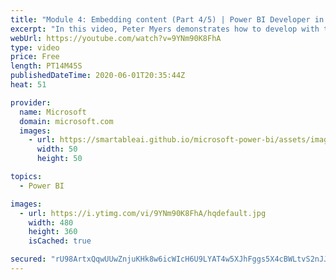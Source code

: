 ```yaml
---
title: "Module 4: Embedding content (Part 4/5) | Power BI Developer in a Day"
excerpt: "In this video, Peter Myers demonstrates how to develop with the Power BI REST API and embedding Power BI reports. This is video 12 of 20.    The Power BI Developer in a Day online course empowers you as an app developer with the technical knowledge required to embed Power BI content. We recommend you"
webUrl: https://youtube.com/watch?v=9YNm90K8FhA
type: video
price: Free
length: PT14M45S
publishedDateTime: 2020-06-01T20:35:44Z
heat: 51

provider:
  name: Microsoft
  domain: microsoft.com
  images:
    - url: https://smartableai.github.io/microsoft-power-bi/assets/images/organizations/microsoft.com-50x50.jpg
      width: 50
      height: 50

topics:
  - Power BI

images:
  - url: https://i.ytimg.com/vi/9YNm90K8FhA/hqdefault.jpg
    width: 480
    height: 360
    isCached: true

secured: "rU98ArtxQqwUUwZnjuKHk8w6icWIcH6U9LYAT4w5XJhFggs5X4cBWLtvS2nJJP1PPKvjmoiIffZfu0j7uYWlQc+BXjh8wIHfSpDzhsT43RqPV4gZFW1goestgLkCnn4nhFA+0pg+flPrfzbhDLSWMGIupSu6qWveUN1QWsz6B+4avWaaNghWsIUMt+wm/MBwXfWMdTUBJBgYQ6rsguoKQFnSISmcPZJLi5pW3ADaKEdO9VNUgNHKra20rvAFEWem5AHGLfYtuCG25evaChj97fB26kfSHX6pb9EE0g703ti0di5GyaO3UaWk7mEFkkRWM+tDluHZdYDo++tLIeDsff8zAURGiEc3SvaQM4zU6BJAlUdKHQHtxH5sV/aF2r39LmazcTlUdvSqvC0gPd6Omw==;zvKX0jg+jNv/ShKIBRHdag=="
---
```


